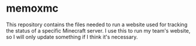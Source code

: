 # memoxmc
This repository contains the files needed to run a website used for tracking the status of a specific Minecraft server. I use this to run my team's website, so I will only update something if I think it's necessary.
